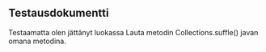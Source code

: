 ## Testausdokumentti

Testaamatta olen jättänyt luokassa Lauta metodin Collections.suffle() javan omana metodina. 
